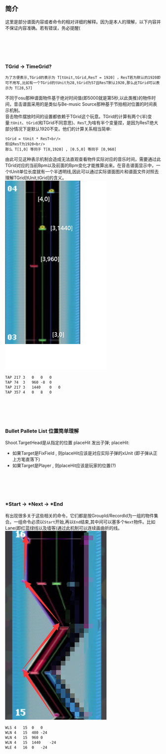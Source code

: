 ## 简介
这里是部分谱面内容或者命令的相对详细的解释。因为是本人的理解，以下内容并不保证内容准确。若有错误，务必提醒(

<br/>
<br/>
<br/>
<br/>

### TGrid -> TimeGrid?
```
为了方便表示,TGrid的表示为 T[tUnit,tGrid,ResT = 1920] ，ResT若为默认的1920即可不用写,比如有一个TGrid的tUnit为28,tGrid为57且ResT默认1920,那么此TGrid可以表示为 T[28,57] 
```
不同于osu那种谱面物件基于绝对时间值(即5000就是第5秒,以此类推)的物件时间，音击谱面采用的是类似与Be-music Source那种基于节拍相对位置的时间表示机制。<br/>
音击物件摆放时间的设置都依赖于TGrid这个玩意。TGrid的计算有两个(半)变量:`tUnit`、`tGrid`(和TGrid不同意思)、`ResT`,为啥有半个变量捏，是因为ResT绝大部分情况下是默认1920不变。他们的计算关系相当简单:
``` 
tGrid = tUnit * ResT<br/>
假设ResT为1920<br/>
那么 T[1,0] 等同于 T[0,1920] , [0.5,0] 等同于 [0,960]
```
由此可见这种表示机制会造成无法直观查看物件实际对应的音乐时间，需要通过此TGrid对应的当前Bpm以及前面的Bpm变化才能推算出来。在音击谱面显示中，一个tUnit单位长度就有一个半透明线,因此可以通过实际谱面图片和谱面文件对照去理解TGrid[tUnit,tGrid]的含义。<br/>
![](images/1.png)

```
TAP	217	3	0	0	0
TAP	74	3	960	-8	0
TAP	217	3	1440	0	0
TAP	357	4	0	8	0
```

<br/>
<br/>
<br/>
<br/>

### Bullet Pallete List 位置简单理解
Shoot.TargetHead是从指定的位置 placeHit 发出子弹;
placeHit:
* 如果Target是FixField , 则placeHit应该是对应实际子弹的xUnit (即子弹从正上方笔直落下)
* 如果Target是Player , 则placeHit应该是玩家的位置(?)

<br/>
<br/>
<br/>
<br/>

### *Start -> *Next -> *End
有出现很多关于这些相关的命令，它们都是按GroupId/RecordId为一组的物件集合。一组命令必须以`Start`开始,再以`End`结束,其中间可以塞多个`Next`物件。比如Lane(即红蓝绿线以及墙等)通过此机制可以连续画曲折的线。
![](images/2.png)
```
WLS	4	15	0	0
WLN	4	15	480	-24
WLN	4	15	960	0
WLN	4	15	1440	-24
WLE	4	16	0	-24
```
